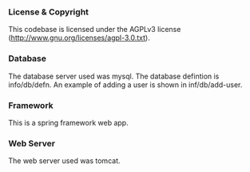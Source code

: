 

### License & Copyright ###

This codebase is licensed under the AGPLv3 license (http://www.gnu.org/licenses/agpl-3.0.txt). 

### Database ###

The database server used was mysql. The database defintion is
info/db/defn. An example of adding a user is shown in inf/db/add-user.


### Framework ###

This is a spring framework web app.

### Web Server ###

The web server used was tomcat.

